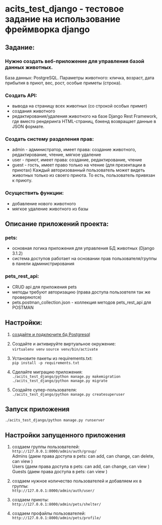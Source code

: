 # acits_test_django - тестовое задание на использование фреймворка django

## Задание:
### Нужно создать веб-приложение для управления базой данных животных.
База данных:  PostgreSQL.
Параметры животного: кличка, возраст, дата прибытия в приют, вес, рост, особые приметы (строка).

### Создать API:
- вывода на страницу всех животных (со строкой особых примет)
- создания животного
- редактирования/удаления животного
на базе Django Rest Framework, где вместо рендеринга HTML-страниц, бэкенд возвращает данные в JSON формате.

### Создать систему разделения прав:
- admin - администратор, имеет права: создание животного, редактирование, чтение, мягкое удаление
- user - приют, имеет права: создание, редактирование, чтение
- guest - гость, имеет право только на чтение (для презентации в приютах)
Каждый авторизованный пользователь может видеть животных только из своего приюта. То есть, пользователь привязан к приюту.

### Осуществить функции:
- добавление нового животного
- мягкое удаление животного из базы

## Описание приложений проекта:
### pets:
- основная логика приложения для управления БД животных (Django 3.1.2)
- система доступов работает на основании прав пользователя/группы в панели администрирования

### pets_rest_api:
- CRUD api для приложения pets
- методы требуют авторизацию (права доступа пользовтеля так же проверяются)
- pets.postman_collection.json - коллекция методов pets_rest_api для POSTMAN
       
## Настройки:
1. [создайте и подключите бд Postgresql]
1. Создайте и активируйте виртуальное окружение: <br>
    `virtualenv venv` 
    `source venv/bin/activate`

1. Установите пакеты из requirements.txt: <br>
    `pip install -p requirements.txt`

1. Сделайте миграцию приложения:<br>
    `./acits_test_django/python manage.py makemigration`
    `./acits_test_django/python manage.py migrate`

1. Создайте супер-пользователя: <br>
    `./acits_test_django/python manage.py createsuperuser`

## Запуск приложения
`./acits_test_django/python manage.py runserver`

## Настройки запущенного приложения

1. создаем группы пользователей: <br>
    `http://127.0.0.1:8000/admin/auth/group/` <br>
    Admins (даем права доступа в pets: can add, can change, can delete, can view ) <br>
    Users (даем права доступа в pets: can add, can change, can view ) <br>
    Guests (даем права доступа в pets: can view ) <br>

1. создаем нужное количество пользователей и добавляем их в группы:<br>
    `http://127.0.0.1:8000/admin/auth/user/`

1. создаем приюты: <br>
    `http://127.0.0.1:8000/admin/pets/shelter/`

1. создаем профайлы пользователей: <br>
    `http://127.0.0.1:8000/admin/pets/profile/`

[создайте и подключите бд Postgresql]: (https://djbook.ru/examples/77/)